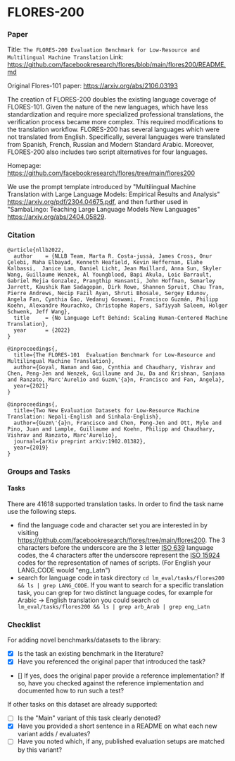 # FLORES-200

### Paper

Title: `The FLORES-200 Evaluation Benchmark for Low-Resource and Multilingual Machine Translation`
Link: https://github.com/facebookresearch/flores/blob/main/flores200/README.md

Original Flores-101 paper: https://arxiv.org/abs/2106.03193

The creation of FLORES-200 doubles the existing language coverage of FLORES-101. Given the nature of the new languages, which have less standardization and require more specialized professional translations, the verification process became more complex. This required modifications to the translation workflow. FLORES-200 has several languages which were not translated from English. Specifically, several languages were translated from Spanish, French, Russian and Modern Standard Arabic. Moreover, FLORES-200 also includes two script alternatives for four languages.

Homepage: https://github.com/facebookresearch/flores/tree/main/flores200

We use the prompt template introduced by "Multilingual Machine Translation with Large Language Models:
Empirical Results and Analysis" https://arxiv.org/pdf/2304.04675.pdf, and then further used in "SambaLingo: Teaching Large Language Models New Languages" https://arxiv.org/abs/2404.05829.

### Citation

```
@article{nllb2022,
  author    = {NLLB Team, Marta R. Costa-jussà, James Cross, Onur Çelebi, Maha Elbayad, Kenneth Heafield, Kevin Heffernan, Elahe Kalbassi,  Janice Lam, Daniel Licht, Jean Maillard, Anna Sun, Skyler Wang, Guillaume Wenzek, Al Youngblood, Bapi Akula, Loic Barrault, Gabriel Mejia Gonzalez, Prangthip Hansanti, John Hoffman, Semarley Jarrett, Kaushik Ram Sadagopan, Dirk Rowe, Shannon Spruit, Chau Tran, Pierre Andrews, Necip Fazil Ayan, Shruti Bhosale, Sergey Edunov, Angela Fan, Cynthia Gao, Vedanuj Goswami, Francisco Guzmán, Philipp Koehn, Alexandre Mourachko, Christophe Ropers, Safiyyah Saleem, Holger Schwenk, Jeff Wang},
  title     = {No Language Left Behind: Scaling Human-Centered Machine Translation},
  year      = {2022}
}

@inproceedings{,
  title={The FLORES-101  Evaluation Benchmark for Low-Resource and Multilingual Machine Translation},
  author={Goyal, Naman and Gao, Cynthia and Chaudhary, Vishrav and Chen, Peng-Jen and Wenzek, Guillaume and Ju, Da and Krishnan, Sanjana and Ranzato, Marc'Aurelio and Guzm\'{a}n, Francisco and Fan, Angela},
  year={2021}
}

@inproceedings{,
  title={Two New Evaluation Datasets for Low-Resource Machine Translation: Nepali-English and Sinhala-English},
  author={Guzm\'{a}n, Francisco and Chen, Peng-Jen and Ott, Myle and Pino, Juan and Lample, Guillaume and Koehn, Philipp and Chaudhary, Vishrav and Ranzato, Marc'Aurelio},
  journal={arXiv preprint arXiv:1902.01382},
  year={2019}
}
```

### Groups and Tasks

#### Tasks
There are 41618 supported translation tasks. In order to find the task name use the following steps.

- find the language code and character set you are interested in by visiting https://github.com/facebookresearch/flores/tree/main/flores200. The 3 characters before the underscore are the 3 letter [ISO 639](https://en.wikipedia.org/wiki/List_of_ISO_639_language_codes) language codes, the 4 characters after the underscore represent the [ISO 15924](https://en.wikipedia.org/wiki/ISO_15924) codes for the representation of names of scripts. (For English your LANG_CODE would "eng_Latn")
- search for language code in task directory `cd lm_eval/tasks/flores200 && ls | grep LANG_CODE`. If you want to search for a specific translation task, you can grep for two distinct language codes, for example for Arabic -> English translation you could search `cd lm_eval/tasks/flores200 && ls | grep arb_Arab | grep eng_Latn`

### Checklist

For adding novel benchmarks/datasets to the library:
  * [x] Is the task an existing benchmark in the literature?
  * [x] Have you referenced the original paper that introduced the task?
  * [] If yes, does the original paper provide a reference implementation? If so, have you checked against the reference implementation and documented how to run such a test?


If other tasks on this dataset are already supported:
* [ ] Is the "Main" variant of this task clearly denoted?
* [x] Have you provided a short sentence in a README on what each new variant adds / evaluates?
* [ ] Have you noted which, if any, published evaluation setups are matched by this variant?
